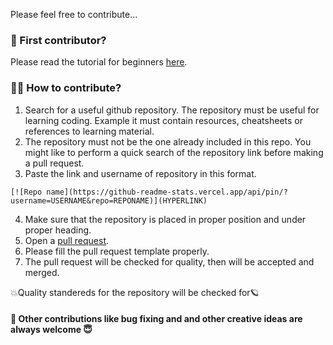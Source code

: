 Please feel free to contribute...

### 🌈 First contributor?
Please read the tutorial for beginners [here](https://firstcontributions.github.io/).

### 🙌🏻 How to contribute?
1) Search for a useful github repository. The repository must be useful for learning coding. Example it must contain resources, cheatsheets or references to learning material.
2) The repository must not be the one already included in this repo. You might like to perform a quick search of the repository link before making a pull request.
3) Paste the link and username of repository in this format.
```
[![Repo name](https://github-readme-stats.vercel.app/api/pin/?username=USERNAME&repo=REPONAME)](HYPERLINK)
```
4) Make sure that the repository is placed in proper position and under proper heading.
5) Open a [pull request](https://docs.github.com/en/pull-requests/collaborating-with-pull-requests/proposing-changes-to-your-work-with-pull-requests/creating-a-pull-request).
6) Please fill the pull request template properly.
7) The pull request will be checked for quality, then will be accepted and merged.

💥Quality standereds for the repository will be checked for🪐

#### 🌻 Other contributions like bug fixing and and other creative ideas are always welcome 😇
